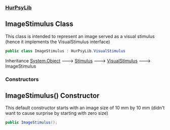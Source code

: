 ### [HurPsyLib](HurPsyLib.md 'HurPsyLib')

## ImageStimulus Class

This class is intended to represent an image served as a visual stimulus (hence it implements the VisualStimulus interface)

```csharp
public class ImageStimulus : HurPsyLib.VisualStimulus
```

Inheritance [System.Object](https://docs.microsoft.com/en-us/dotnet/api/System.Object 'System.Object') &#129106; [Stimulus](HurPsyLib.Stimulus.md 'HurPsyLib.Stimulus') &#129106; [VisualStimulus](HurPsyLib.VisualStimulus.md 'HurPsyLib.VisualStimulus') &#129106; ImageStimulus
### Constructors

<a name='HurPsyLib.ImageStimulus.ImageStimulus()'></a>

## ImageStimulus() Constructor

This default constructor starts with an image size of 10 mm by 10 mm (didn't want to cause surprise by starting with zero size)

```csharp
public ImageStimulus();
```